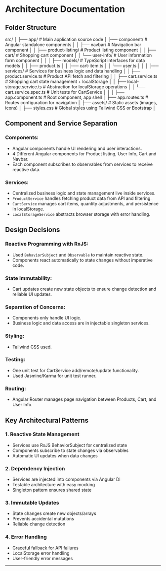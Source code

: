# Architecture Documentation

## Folder Structure

src/
│
├── app/ # Main application source code
│ ├── component/ # Angular standalone components
│ │ ├── navbar/ # Navigation bar component
│ │ ├── product-listing/ # Product listing component
│ │ ├── cart/ # Shopping cart component
│ │ └── user-info/ # User information form component
│ │
│ ├── models/ # TypeScript interfaces for data models
│ │ ├── product.ts
│ │ ├── cart-item.ts
│ │ └── user.ts
│ │
│ ├── services/ # Services for business logic and data handling
│ │ ├── product.service.ts # Product API fetch and filtering
│ │ ├── cart.service.ts # Shopping cart state management + localStorage
│ │ ├── local-storage.service.ts # Abstraction for localStorage operations
│ │ └── cart.service.spec.ts # Unit tests for CartService
│ │
│ ├── app.component.ts # Root component, app shell
│ ├── app.routes.ts # Routes configuration for navigation
│
├── assets/ # Static assets (images, icons)
│
├── styles.css # Global styles using Tailwind CSS or Bootstrap
│


## Component and Service Separation

### **Components:**
-  Angular components handle UI rendering and user interactions.
-  4 Different Angular components for Product listing, User Info, Cart and Navbar.
- Each component subscribes to observables from services to receive reactive data.


### **Services:**
- Centralized business logic and state management live inside services.
- `ProductService` handles fetching product data from API and filtering.
- `CartService` manages cart items, quantity adjustments, and persistence in localStorage.
- `LocalStorageService` abstracts browser storage with error handling.

## Design Decisions

### **Reactive Programming with RxJS:**
- Used `BehaviorSubject` and `Observable` to maintain reactive state.
- Components react automatically to state changes without imperative code.

### **State Immutability:**
- Cart updates create new state objects to ensure change detection and reliable UI updates.

### **Separation of Concerns:**
- Components only handle UI logic.
- Business logic and data access are in injectable singleton services.

### **Styling:**
- Tailwind CSS used.

### **Testing:**
- One unit test for CartService add/remote/update functionality.
- Used Jasmine/Karma for unit test runner.

### **Routing:**
- Angular Router manages page navigation between Products, Cart, and User Info.

## Key Architectural Patterns

### **1. Reactive State Management**
- Services use RxJS BehaviorSubject for centralized state
- Components subscribe to state changes via observables
- Automatic UI updates when data changes

### **2. Dependency Injection**
- Services are injected into components via Angular DI
- Testable architecture with easy mocking
- Singleton pattern ensures shared state

### **3. Immutable Updates**
- State changes create new objects/arrays
- Prevents accidental mutations
- Reliable change detection

### **4. Error Handling**
- Graceful fallback for API failures
- LocalStorage error handling
- User-friendly error messages

---

